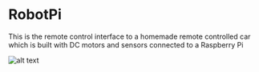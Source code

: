 # RobotPi

This is the remote control interface to a homemade remote controlled car which is built with DC motors and sensors connected to a Raspberry Pi

![alt text](https://github.com/eloverflow]/remotePi/blob/master/robotPi.png?raw=true)
